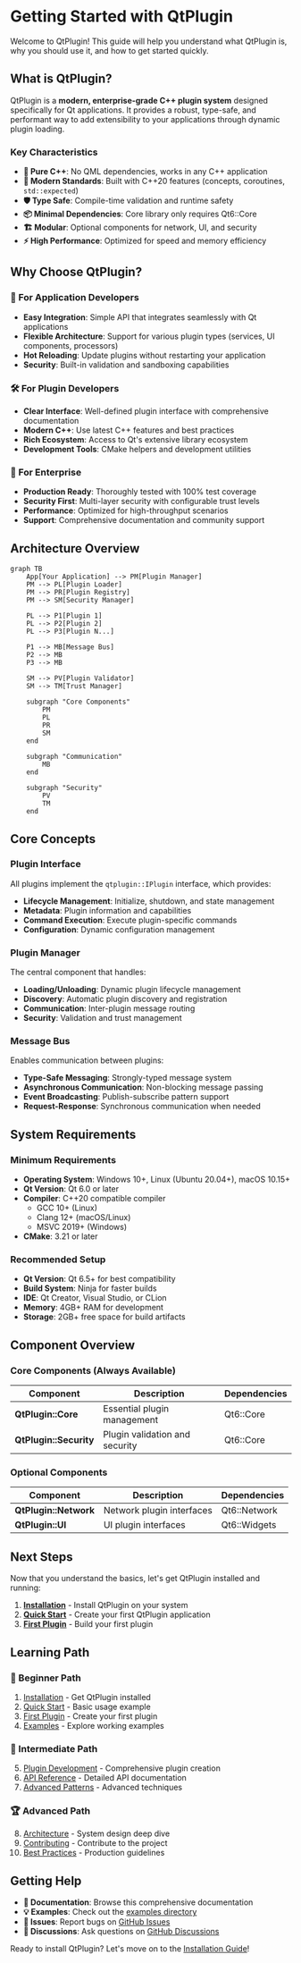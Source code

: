 # Getting Started with QtPlugin

Welcome to QtPlugin! This guide will help you understand what QtPlugin is, why you should use it, and how to get started quickly.

## What is QtPlugin?

QtPlugin is a **modern, enterprise-grade C++ plugin system** designed specifically for Qt applications. It provides a robust, type-safe, and performant way to add extensibility to your applications through dynamic plugin loading.

### Key Characteristics

- **🚀 Pure C++**: No QML dependencies, works in any C++ application
- **🔧 Modern Standards**: Built with C++20 features (concepts, coroutines, `std::expected`)
- **🛡️ Type Safe**: Compile-time validation and runtime safety
- **📦 Minimal Dependencies**: Core library only requires Qt6::Core
- **🏗️ Modular**: Optional components for network, UI, and security
- **⚡ High Performance**: Optimized for speed and memory efficiency

## Why Choose QtPlugin?

### 🎯 For Application Developers

- **Easy Integration**: Simple API that integrates seamlessly with Qt applications
- **Flexible Architecture**: Support for various plugin types (services, UI components, processors)
- **Hot Reloading**: Update plugins without restarting your application
- **Security**: Built-in validation and sandboxing capabilities

### 🛠️ For Plugin Developers

- **Clear Interface**: Well-defined plugin interface with comprehensive documentation
- **Modern C++**: Use latest C++ features and best practices
- **Rich Ecosystem**: Access to Qt's extensive library ecosystem
- **Development Tools**: CMake helpers and development utilities

### 🏢 For Enterprise

- **Production Ready**: Thoroughly tested with 100% test coverage
- **Security First**: Multi-layer security with configurable trust levels
- **Performance**: Optimized for high-throughput scenarios
- **Support**: Comprehensive documentation and community support

## Architecture Overview

```mermaid
graph TB
    App[Your Application] --> PM[Plugin Manager]
    PM --> PL[Plugin Loader]
    PM --> PR[Plugin Registry]
    PM --> SM[Security Manager]

    PL --> P1[Plugin 1]
    PL --> P2[Plugin 2]
    PL --> P3[Plugin N...]

    P1 --> MB[Message Bus]
    P2 --> MB
    P3 --> MB

    SM --> PV[Plugin Validator]
    SM --> TM[Trust Manager]

    subgraph "Core Components"
        PM
        PL
        PR
        SM
    end

    subgraph "Communication"
        MB
    end

    subgraph "Security"
        PV
        TM
    end
```

## Core Concepts

### Plugin Interface

All plugins implement the `qtplugin::IPlugin` interface, which provides:

- **Lifecycle Management**: Initialize, shutdown, and state management
- **Metadata**: Plugin information and capabilities
- **Command Execution**: Execute plugin-specific commands
- **Configuration**: Dynamic configuration management

### Plugin Manager

The central component that handles:

- **Loading/Unloading**: Dynamic plugin lifecycle management
- **Discovery**: Automatic plugin discovery and registration
- **Communication**: Inter-plugin message routing
- **Security**: Validation and trust management

### Message Bus

Enables communication between plugins:

- **Type-Safe Messaging**: Strongly-typed message system
- **Asynchronous Communication**: Non-blocking message passing
- **Event Broadcasting**: Publish-subscribe pattern support
- **Request-Response**: Synchronous communication when needed

## System Requirements

### Minimum Requirements

- **Operating System**: Windows 10+, Linux (Ubuntu 20.04+), macOS 10.15+
- **Qt Version**: Qt 6.0 or later
- **Compiler**: C++20 compatible compiler
  - GCC 10+ (Linux)
  - Clang 12+ (macOS/Linux)
  - MSVC 2019+ (Windows)
- **CMake**: 3.21 or later

### Recommended Setup

- **Qt Version**: Qt 6.5+ for best compatibility
- **Build System**: Ninja for faster builds
- **IDE**: Qt Creator, Visual Studio, or CLion
- **Memory**: 4GB+ RAM for development
- **Storage**: 2GB+ free space for build artifacts

## Component Overview

### Core Components (Always Available)

| Component              | Description                    | Dependencies |
| ---------------------- | ------------------------------ | ------------ |
| **QtPlugin::Core**     | Essential plugin management    | Qt6::Core    |
| **QtPlugin::Security** | Plugin validation and security | Qt6::Core    |

### Optional Components

| Component             | Description               | Dependencies |
| --------------------- | ------------------------- | ------------ |
| **QtPlugin::Network** | Network plugin interfaces | Qt6::Network |
| **QtPlugin::UI**      | UI plugin interfaces      | Qt6::Widgets |

## Next Steps

Now that you understand the basics, let's get QtPlugin installed and running:

1. **[Installation](installation.md)** - Install QtPlugin on your system
2. **[Quick Start](quick-start.md)** - Create your first QtPlugin application
3. **[First Plugin](first-plugin.md)** - Build your first plugin

## Learning Path

### 🎯 Beginner Path

1. [Installation](installation.md) - Get QtPlugin installed
2. [Quick Start](quick-start.md) - Basic usage example
3. [First Plugin](first-plugin.md) - Create your first plugin
4. [Examples](../examples/index.md) - Explore working examples

### 🚀 Intermediate Path

5. [Plugin Development](../developer-guide/plugin-development.md) - Comprehensive plugin creation
6. [API Reference](../api/index.md) - Detailed API documentation
7. [Advanced Patterns](../developer-guide/advanced-patterns.md) - Advanced techniques

### 🏆 Advanced Path

8. [Architecture](../architecture/system-design.md) - System design deep dive
9. [Contributing](../contributing/index.md) - Contribute to the project
10. [Best Practices](../developer-guide/best-practices.md) - Production guidelines

## Getting Help

- **📖 Documentation**: Browse this comprehensive documentation
- **💡 Examples**: Check out the [examples directory](../examples/index.md)
- **🐛 Issues**: Report bugs on [GitHub Issues](https://github.com/QtForge/QtPlugin/issues)
- **💬 Discussions**: Ask questions on [GitHub Discussions](https://github.com/QtForge/QtPlugin/discussions)

Ready to install QtPlugin? Let's move on to the [Installation Guide](installation.md)!
